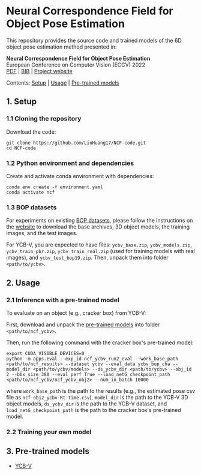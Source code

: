 # Neural Correspondence Field for Object Pose Estimation

This repository provides the source code and trained models of the 6D object pose estimation method presented in:

**Neural Correspondence Field for Object Pose Estimation**<br>
European Conference on Computer Vision (ECCV) 2022<br>
[PDF](https://arxiv.org/pdf/2208.00113.pdf) | [BIB](https://linhuang17.github.io/NCF/resources/huang2022ncf.txt) | [Project website](https://linhuang17.github.io/NCF/)

Contents: [Setup](#setup) | [Usage](#usage) | [Pre-trained models](#pre-trained-models)


## <a name="setup"></a>1. Setup

### 1.1 Cloning the repository

Download the code:
```
git clone https://github.com/LinHuang17/NCF-code.git
cd NCF-code
```

### 1.2 Python environment and dependencies

Create and activate conda environment with dependencies:
```
conda env create -f environment.yaml
conda activate ncf
```

### 1.3 BOP datasets

For experiments on existing [BOP datasets](https://bop.felk.cvut.cz/datasets/), please follow the instructions on the [website](https://bop.felk.cvut.cz/datasets/) to download the base archives, 3D object models, the training images, and the test images.

For YCB-V, you are expected to have files: `ycbv_base.zip`, `ycbv_models.zip`, `ycbv_train_pbr.zip`, `ycbv_train_real.zip` (used for training models with real images), and `ycbv_test_bop19.zip`. Then, unpack them into folder `<path/to/ycbv>`.

## <a name="usage"></a>2. Usage

### 2.1 Inference with a pre-trained model

To evaluate on an object (e.g., cracker box) from YCB-V:

First, download and unpack the [pre-trained models](#pre-trained-models) into folder `<path/to/ncf_ycbv>`.

Then, run the following command with the cracker box's pre-trained model:
```
export CUDA_VISIBLE_DEVICES=0 
python -m apps.eval --exp_id ncf_ycbv_run2_eval --work_base_path <path/to/ncf_results> --dataset ycbv --eval_data ycbv_bop_cha --model_dir <path/to/ycbv/models> --ds_ycbv_dir <path/to/ycbv> --obj_id 2 --bbx_size 380 --eval_perf True --load_netG_checkpoint_path <path/to/ncf_ycbv/ncf_ycbv_obj2> --num_in_batch 10000
```

where `work_base_path` is the path to the results (e.g., the estimated pose csv file as `ncf-obj2_ycbv-Rt-time.csv`), `model_dir` is the path to the YCB-V 3D object models, `ds_ycbv_dir` is the path to the YCB-V dataset, and `load_netG_checkpoint_path` is the path to the cracker box's pre-trained model.


### 2.2 Training your own model


## <a name="pre-trained-models"></a>3. Pre-trained models

- [YCB-V](https://drive.google.com/file/d/19rcvuIC7Ilu0MHPgLxmbxeUkOgBHR2be/view?usp=sharing)